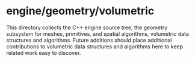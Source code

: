 # engine/geometry/volumetric

This directory collects the C++ engine source tree, the geometry subsystem for meshes, primitives, and spatial algorithms, volumetric data structures and algorithms.
Future additions should place additional contributions to volumetric data structures and algorithms here to keep related work easy to discover.
